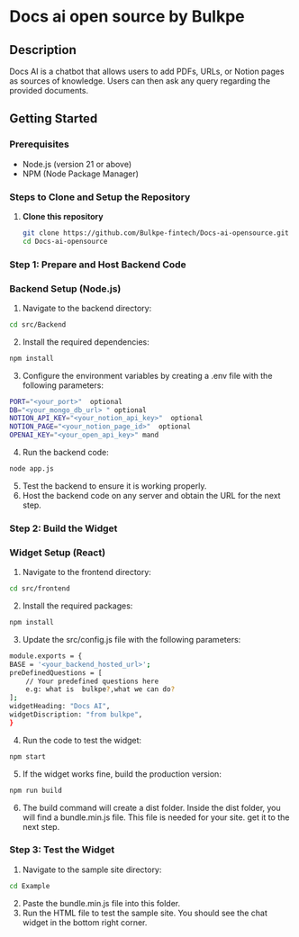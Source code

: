 # Docs ai open source by Bulkpe

## Description
Docs AI is a chatbot that allows users to add PDFs, URLs, or Notion pages as sources of knowledge. Users can then ask any query regarding the provided documents.

## Getting Started

### Prerequisites
- Node.js (version 21 or above)
- NPM (Node Package Manager)

### Steps to Clone and Setup the Repository

1. **Clone this repository**
   ```sh
   git clone https://github.com/Bulkpe-fintech/Docs-ai-opensource.git
   cd Docs-ai-opensource

### Step 1: Prepare and Host Backend Code
### Backend Setup (Node.js)
1.	Navigate to the backend directory:
```sh
cd src/Backend
```
2.	Install the required dependencies:
```sh
npm install
```
3.	Configure the environment variables by creating a .env file with the following parameters:
```sh
PORT="<your_port>"  optional
DB="<your_mongo_db_url> " optional
NOTION_API_KEY="<your_notion_api_key>"  optional
NOTION_PAGE="<your_notion_page_id>"  optional
OPENAI_KEY="<your_open_api_key>" mand
```
4.	Run the backend code:
```sh
node app.js
```
5.	Test the backend to ensure it is working properly.
6.	Host the backend code on any server and obtain the URL for the next step.

### Step 2: Build the Widget
### Widget Setup (React)

1.	Navigate to the frontend directory:
```sh
cd src/frontend
```
2.	Install the required packages:
```sh
npm install
```
3.	Update the src/config.js file with the following parameters:
```sh
module.exports = {
BASE = '<your_backend_hosted_url>';
preDefinedQuestions = [
    // Your predefined questions here
    e.g: what is  bulkpe?,what we can do?
];
widgetHeading: "Docs AI",
widgetDiscription: "from bulkpe",
}
```
4.	Run the code to test the widget:
```sh
npm start
```
5.	If the widget works fine, build the production version:
```sh
npm run build
```
6.	The build command will create a dist folder. Inside the dist folder, you will find a bundle.min.js file. This file is needed for your site. get it to the next step.

### Step 3: Test the Widget
1.	Navigate to the sample site directory:
```sh
cd Example
```
2.	Paste the bundle.min.js file into this folder.
3.	Run the HTML file to test the sample site. You should see the chat widget in the bottom right corner.



